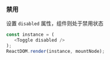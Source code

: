 ### 禁用

设置 `disabled` 属性，组件则处于禁用状态

```js
const instance = (
   <Toggle disabled />
);
ReactDOM.render(instance, mountNode);
```